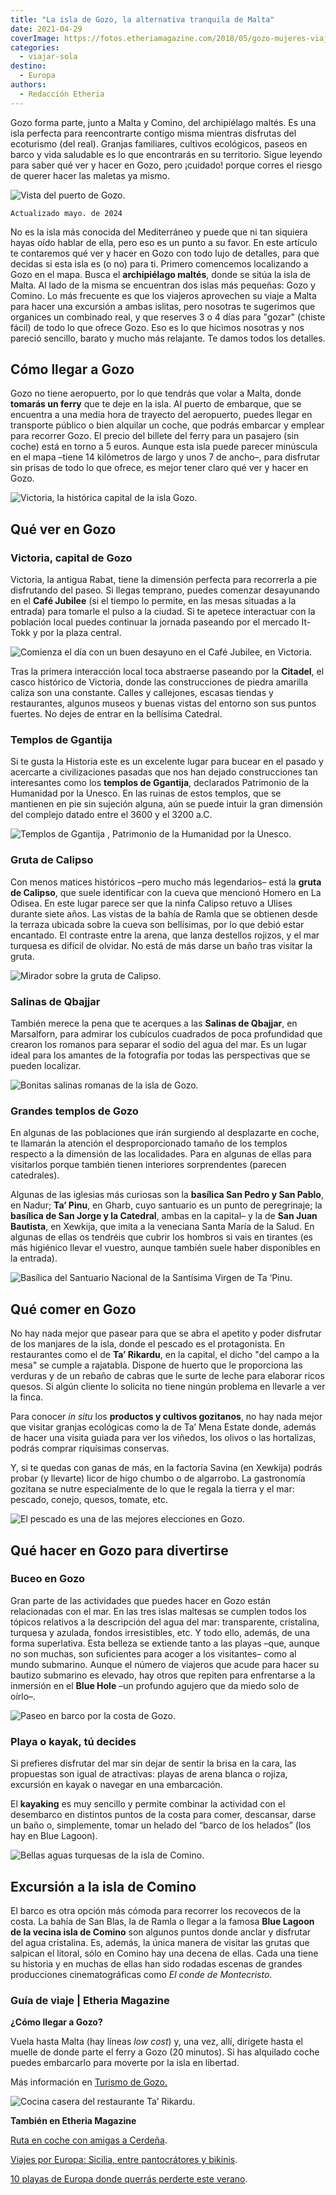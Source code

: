 ```yaml
---
title: "La isla de Gozo, la alternativa tranquila de Malta"
date: 2021-04-29
coverImage: https://fotos.etheriamagazine.com/2018/05/gozo-mujeres-viaje.jpg
categories: 
  - viajar-sola
destino: 
  - Europa
authors: 
  - Redacción Etheria
---
```


Gozo forma parte, junto a Malta y Comino, del archipiélago maltés. Es una isla perfecta 
para reencontrarte contigo misma mientras disfrutas del ecoturismo (del real). Granjas 
familiares, cultivos ecológicos, paseos en barco y vida saludable es lo que encontrarás 
en su territorio. Sigue leyendo para saber qué ver y hacer en Gozo, pero ¡cuidado! 
porque corres el riesgo de querer hacer las maletas ya mismo. 

![Vista del puerto de Gozo.](https://fotos.etheriamagazine.com/2018/05/gozo-mujeres-viaje.jpg "Vista del puerto de Gozo. © Etheria Magazine")

```
Actualizado mayo. de 2024
```

No es la isla más conocida del Mediterráneo y puede que ni tan siquiera hayas oído 
hablar de ella, pero eso es un punto a su favor. En este artículo te contaremos qué ver 
y hacer en Gozo con todo lujo de detalles, para que decidas si esta isla es (o no) para 
ti. Primero comencemos localizando a Gozo en el mapa. Busca el **archipiélago maltés**, 
donde se sitúa la isla de Malta. Al lado de la misma se encuentran dos islas más 
pequeñas: Gozo y Comino. Lo más frecuente es que los viajeros aprovechen su viaje a 
Malta para hacer una excursión a ambas islitas, pero nosotras te sugerimos que organices 
un combinado real, y que reserves 3 o 4 días para "gozar" (chiste fácil) de todo lo que 
ofrece Gozo. Eso es lo que hicimos nosotras y nos pareció sencillo, barato y mucho más 
relajante. Te damos todos los detalles. 

## Cómo llegar a Gozo

Gozo no tiene aeropuerto, por lo que tendrás que volar a Malta, donde **tomarás un 
ferry** que te deje en la isla. Al puerto de embarque, que se encuentra a una media hora 
de trayecto del aeropuerto, puedes llegar en transporte público o bien alquilar un 
coche, que podrás embarcar y emplear para recorrer Gozo. El precio del billete del ferry 
para un pasajero (sin coche) está en torno a 5 euros. Aunque esta isla puede parecer 
minúscula en el mapa –tiene 14 kilómetros de largo y unos 7 de ancho–, para disfrutar 
sin prisas de todo lo que ofrece, es mejor tener claro qué ver y hacer en Gozo. 

![Victoria, la histórica capital de la isla Gozo.](https://fotos.etheriamagazine.com/2018/05/victoria-que-ver-en-gozo.jpg "Victoria, la histórica capital de la isla Gozo. © Catalina Gonzalez")

## Qué ver en Gozo

### Victoria, capital de Gozo

Victoria, la antigua Rabat, tiene la dimensión perfecta para recorrerla a pie 
disfrutando del paseo. Si llegas temprano, puedes comenzar desayunando en el **Café 
Jubilee** (si el tiempo lo permite, en las mesas situadas a la entrada) para tomarle el 
pulso a la ciudad. Si te apetece interactuar con la población local puedes continuar la 
jornada paseando por el mercado It-Tokk y por la plaza central. 

![Comienza el día con un buen desayuno en el Café Jubilee, en Victoria.](https://fotos.etheriamagazine.com/2018/05/3-Viaje-a-Gozo-y-Malta-Cafe-Jubile.jpg "Comienza el día con un buen desayuno en el Café Jubilee, en Victoria. © Etheria Magazine")

Tras la primera interacción local toca abstraerse paseando por la **Citadel**, el casco 
histórico de Victoria, donde las construcciones de piedra amarilla caliza son una 
constante. Calles y callejones, escasas tiendas y restaurantes, algunos museos y buenas 
vistas del entorno son sus puntos fuertes. No dejes de entrar en la bellísima Catedral. 

### Templos de Ggantija

Si te gusta la Historia este es un excelente lugar para bucear en el pasado y acercarte 
a civilizaciones pasadas que nos han dejado construcciones tan interesantes como los 
**templos de Ggantija**, declarados Patrimonio de la Humanidad por la Unesco. En las 
ruinas de estos templos, que se mantienen en pie sin sujeción alguna, aún se puede 
intuir la gran dimensión del complejo datado entre el 3600 y el 3200 a.C. 

![Templos de Ggantija , Patrimonio de la Humanidad por la Unesco.](https://fotos.etheriamagazine.com/2018/05/7-Viaje-a-Gozo-y-Malta-Ruinas-Ggantija-e1554024216673.jpg "Templos de Ggantija , Patrimonio de la Humanidad por la Unesco. © Etheria Magazine")

### Gruta de Calipso

Con menos matices históricos –pero mucho más legendarios– está la **gruta de Calipso**, 
que suele identificar con la cueva que mencionó Homero en La Odisea. En este lugar 
parece ser que la ninfa Calipso retuvo a Ulises durante siete años. Las vistas de la 
bahía de Ramla que se obtienen desde la terraza ubicada sobre la cueva son bellísimas, 
por lo que debió estar encantado. El contraste entre la arena, que lanza destellos 
rojizos, y el mar turquesa es difícil de olvidar. No está de más darse un baño tras 
visitar la gruta. 

![Mirador sobre la gruta de Calipso.](https://fotos.etheriamagazine.com/2018/05/1-Viaje-a-Gozo-y-Malta-Gruta-Calipso-e1554024304324.jpg "Mirador sobre la gruta de Calipso. © Etheria Magazine")

### Salinas de Qbajjar

También merece la pena que te acerques a las **Salinas de Qbajjar**, en Marsalforn, para 
admirar los cubículos cuadrados de poca profundidad que crearon los romanos para separar 
el sodio del agua del mar. Es un lugar ideal para los amantes de la fotografía por todas 
las perspectivas que se pueden localizar. 

![Bonitas salinas romanas de la isla de Gozo.](https://fotos.etheriamagazine.com/2018/05/salinas-que-ver-gozo.jpg "Bonitas salinas romanas de la isla de Gozo. © Andrew Slifkin")

### Grandes templos de Gozo

En algunas de las poblaciones que irán surgiendo al desplazarte en coche, te llamarán la 
atención el desproporcionado tamaño de los templos respecto a la dimensión de las 
localidades. Para en algunas de ellas para visitarlos porque también tienen interiores 
sorprendentes (parecen catedrales). 

Algunas de las iglesias más curiosas son la **basílica San Pedro y San Pablo**, en 
Nadur; **Ta’ Pinu**, en Gharb, cuyo santuario es un punto de peregrinaje; la **basílica 
de San Jorge y la Catedral**, ambas en la capital– y la de **San Juan Bautista**, en 
Xewkija, que imita a la veneciana Santa María de la Salud. En algunas de ellas os 
tendréis que cubrir los hombros si vais en tirantes (es más higiénico llevar el vuestro, 
aunque también suele haber disponibles en la entrada). 

![Basílica del Santuario Nacional de la Santísima Virgen de Ta ‘Pinu.](https://fotos.etheriamagazine.com/2018/05/iglesia-ta-pinu-gozo.jpg "Basílica del Santuario Nacional de la Santísima Virgen de Ta ‘Pinu. © Timofey Borozdin")

## Qué comer en Gozo

No hay nada mejor que pasear para que se abra el apetito y poder disfrutar de los 
manjares de la isla, donde el pescado es el protagonista. En restaurantes como el de 
**Ta’ Rikardu**, en la capital, el dicho "del campo a la mesa" se cumple a rajatabla. 
Dispone de huerto que le proporciona las verduras y de un rebaño de cabras que le surte 
de leche para elaborar ricos quesos. Si algún cliente lo solicita no tiene ningún 
problema en llevarle a ver la finca. 

Para conocer _in situ_ los **productos y cultivos gozitanos**, no hay nada mejor que 
visitar granjas ecológicas como la de Ta’ Mena Estate donde, además de hacer una visita 
guiada para ver los viñedos, los olivos o las hortalizas, podrás comprar riquísimas 
conservas. 

Y, si te quedas con ganas de más, en la factoría Savina (en Xewkija) podrás probar (y 
llevarte) licor de higo chumbo o de algarrobo. La gastronomía gozitana se nutre 
especialmente de lo que le regala la tierra y el mar: pescado, conejo, quesos, tomate, 
etc. 

![El pescado es una de las mejores elecciones en Gozo.](https://fotos.etheriamagazine.com/2018/05/10-Viaje-a-Gozo-y-Malta-Pescado.jpg "El pescado es una de las mejores elecciones en Gozo.  © Etheria Magazine")

## Qué hacer en Gozo para divertirse

### Buceo en Gozo

Gran parte de las actividades que puedes hacer en Gozo están relacionadas con el mar. En 
las tres islas maltesas se cumplen todos los tópicos relativos a la descripción del agua 
del mar: transparente, cristalina, turquesa y azulada, fondos irresistibles, etc. Y todo 
ello, además, de una forma superlativa. Esta belleza se extiende tanto a las playas 
–que, aunque no son muchas, son suficientes para acoger a los visitantes– como al mundo 
submarino. Aunque el número de viajeros que acude para hacer su bautizo submarino es 
elevado, hay otros que repiten para enfrentarse a la inmersión en el **Blue Hole** –un 
profundo agujero que da miedo solo de oírlo–. 

![Paseo en barco por la costa de Gozo.](https://fotos.etheriamagazine.com/2018/05/5-Viaje-a-Gozo-y-Malta.jpg "Paseo en barco por la costa de Gozo. © Etheria Magazine")

### Playa o kayak, tú decides

Si prefieres disfrutar del mar sin dejar de sentir la brisa en la cara, las propuestas 
son igual de atractivas: playas de arena blanca o rojiza, excursión en kayak o navegar 
en una embarcación. 

El **kayaking** es muy sencillo y permite combinar la actividad con el desembarco en 
distintos puntos de la costa para comer, descansar, darse un baño o, simplemente, tomar 
un helado del “barco de los helados” (los hay en Blue Lagoon). 

![Bellas aguas turquesas de la isla de Comino.](https://fotos.etheriamagazine.com/2018/05/viaje-comino.jpg "Bellas aguas turquesas de la isla de Comino. © Etheria Magazine")

## Excursión a la isla de Comino

El barco es otra opción más cómoda para recorrer los recovecos de la costa. La bahía de 
San Blas, la de Ramla o llegar a la famosa **Blue Lagoon de la vecina isla de Comino** 
son algunos puntos donde anclar y disfrutar del agua cristalina. Es, además, la única 
manera de visitar las grutas que salpican el litoral, sólo en Comino hay una decena de 
ellas. Cada una tiene su historia y en muchas de ellas han sido rodadas escenas de 
grandes producciones cinematográficas como _El conde de Montecristo_. 

### Guía de viaje | Etheria Magazine

**¿Cómo llegar a Gozo?** 

Vuela hasta Malta (hay líneas _low cost_) y, una vez, allí, dirígete hasta el muelle de 
donde parte el ferry a Gozo (20 minutos). Si has alquilado coche puedes embarcarlo para 
moverte por la isla en libertad. 

Más información en [Turismo de Gozo.](https://www.visitgozo.com/) 

![Cocina casera del restaurante Ta’ Rikardu.](https://fotos.etheriamagazine.com/2018/05/6-Viaje-a-Gozo-y-Malta-Riccardo.jpg "Cocina casera del restaurante Ta’ Rikardu. © Etheria Magazine")

**También en Etheria Magazine** 

[Ruta en coche con amigas a 
Cerdeña](https://etheriamagazine.com/2018/09/14/viaje-chicas-isla-cerdena-italia/). 

[Viajes por Europa: Sicilia, entre pantocrátores y 
bikinis](https://etheriamagazine.com/2018/08/07/sicilia-pantocratores-y-bikinis/). 

[10 playas de Europa donde querrás perderte este 
verano](https://etheriamagazine.com/2019/04/15/10-playas-secretas-de-europa/).
